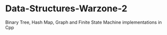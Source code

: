 # Data-Structures-Warzone-2
Binary Tree, Hash Map, Graph and Finite State Machine implementations in Cpp
